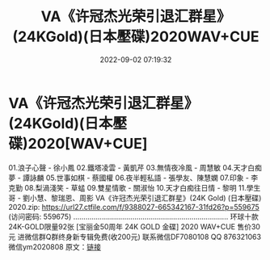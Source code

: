 ﻿---
title: VA《许冠杰光荣引退汇群星》(24KGold)(日本壓碟)2020WAV+CUE
date: 2022-09-02 07:19:32
categories: WAV车载音乐、镜像
tags: 华语中文
---
# VA《许冠杰光荣引退汇群星》(24KGold)(日本壓碟)2020[WAV+CUE]

01.浪子心聲 - 徐小鳳
02.鐵塔凌雲 - 黃凱芹
03.無情夜冷風 - 周慧敏
04.天才白痴夢 - 譚詠麟
05.世事如棋 - 蔡國權
06.夜半輕私語 - 張學友、陳慧嫻
07.印象 - 李克勤
08.梨渦淺笑 - 草蜢
09.雙星情歌 - 關淑怡
10.天才白痴往日情 - 黎明
11.學生哥 - 劉小慧、黎瑞恩、周影
VA《许冠杰光荣引退汇群星》(24K Gold) (日本壓碟) 2020.zip: https://url27.ctfile.com/f/9388027-665342167-31fd26?p=559675
(访问密码: 559675)
............................................................................
环球十款24K-GOLD限量92张 [宝丽金50周年 24K GOLD 金碟] 2020 WAV+CUE
售价30元
进微信群Q群终身新专辑免费(收200元)
联系微信DF7080108 QQ 876321063
微信ym2020808
原文：[链接](https://blog.sina.com.cn/s/blog_1647c7e7601030z6m.html)